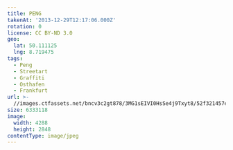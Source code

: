 ```yaml
---
title: PENG
takenAt: '2013-12-29T12:17:06.000Z'
rotation: 0
license: CC BY-ND 3.0
geo:
  lat: 50.111125
  lng: 8.719475
tags:
  - Peng
  - Streetart
  - Graffiti
  - Osthafen
  - Frankfurt
url: >-
  //images.ctfassets.net/bncv3c2gt878/3MG1sEIVI0HsSe4j9Txyt8/52f321457e1284d3a0159b51d3b2b11e/peng_11625940506_o
size: 6333118
image:
  width: 4288
  height: 2848
contentType: image/jpeg
---
```


